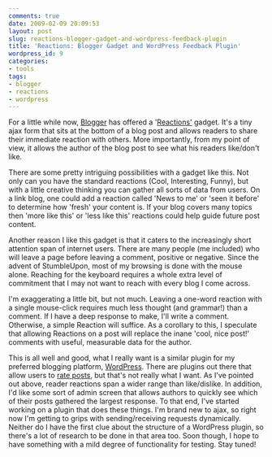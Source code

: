 ```yaml
---
comments: true
date: 2009-02-09 20:09:53
layout: post
slug: reactions-blogger-gadget-and-wordpress-feedback-plugin
title: 'Reactions: Blogger Gadget and WordPress Feedback Plugin'
wordpress_id: 9
categories:
- tools
tags:
- blogger
- reactions
- wordpress
---
```


For a little while now, [Blogger](http://blogger.com) has offered a '[Reactions'](http://www.bloggerbuster.com/2008/08/bloggers-new-reactions-feature-how-to.html) gadget. It's a tiny ajax form that sits at the bottom of a blog post and allows readers to share their immediate reaction with others. More importantly, from my point of view, it allows the author of the blog post to see what his readers like/don't like.

There are some pretty intriguing possibilities with a gadget like this. Not only can you have the standard reactions (Cool, Interesting, Funny), but with a little creative thinking you can gather all sorts of data from users. On a link blog, one could add a reaction called 'News to me' or 'seen it before' to determine how 'fresh' your content is. If your blog covers many topics then 'more like this' or 'less like this' reactions could help guide future post content.

Another reason I like this gadget is that it caters to the increasingly short attention span of internet users. There are many people (me included) who will leave a page before leaving a comment, positive or negative. Since the advent of StumbleUpon, most of my browsing is done with the mouse alone. Reaching for the keyboard requires a whole extra level of commitment that I may not want to reach with every blog I come across.

I'm exaggerating a little bit, but not much. Leaving a one-word reaction with a single mouse-click requires much less thought (and grammar!) than a comment. If I have a deep response to make, I'll write a comment. Otherwise, a simple Reaction will suffice. As a corollary to this, I speculate that allowing Reactions on a post will replace the inane 'cool, nice post!' comments with useful, measurable data for the author.

This is all well and good, what I really want is a similar plugin for my preferred blogging platform, [WordPress](http://wordpress.com). There are plugins out there that allow users to [rate posts](http://lesterchan.net/wordpress/readme/wp-postratings.html), but that's not really what I want. As I've pointed out above, reader reactions span a wider range than like/dislike. In addition, I'd like some sort of admin screen that allows authors to quickly see which of their posts gathered the largest response. To that end, I've started working on a plugin that does these things. I'm brand new to ajax, so right now I'm getting to grips with sending/receiving requests dynamically. Neither do I have the first clue about the structure of a WordPress plugin, so there's a lot of research to be done in that area too. Soon though, I hope to have something with a mild degree of functionality for testing. Stay tuned!
